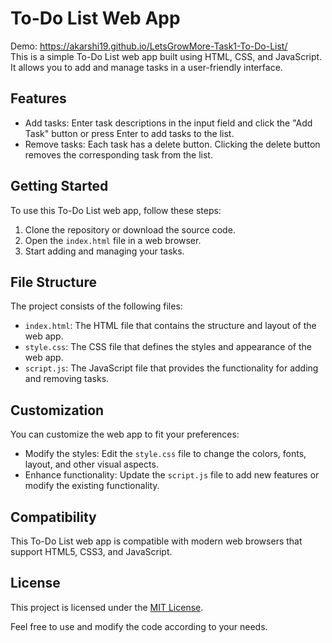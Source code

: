 # To-Do List Web App
Demo:  https://akarshi19.github.io/LetsGrowMore-Task1-To-Do-List/     
This is a simple To-Do List web app built using HTML, CSS, and JavaScript. It allows you to add and manage tasks in a user-friendly interface.   

## Features   

- Add tasks: Enter task descriptions in the input field and click the "Add Task" button or press Enter to add tasks to the list.   
- Remove tasks: Each task has a delete button. Clicking the delete button removes the corresponding task from the list.   

## Getting Started   

To use this To-Do List web app, follow these steps:  

1. Clone the repository or download the source code.   
2. Open the `index.html` file in a web browser.   
3. Start adding and managing your tasks.   
   
## File Structure   
  
The project consists of the following files:    

- `index.html`: The HTML file that contains the structure and layout of the web app.   
- `style.css`: The CSS file that defines the styles and appearance of the web app.    
- `script.js`: The JavaScript file that provides the functionality for adding and removing tasks.    
   
## Customization    

You can customize the web app to fit your preferences:   

- Modify the styles: Edit the `style.css` file to change the colors, fonts, layout, and other visual aspects.   
- Enhance functionality: Update the `script.js` file to add new features or modify the existing functionality.    

## Compatibility    

This To-Do List web app is compatible with modern web browsers that support HTML5, CSS3, and JavaScript.   

## License   

This project is licensed under the [MIT License](LICENSE).   

Feel free to use and modify the code according to your needs.   


